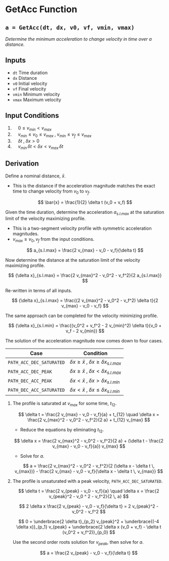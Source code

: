 # GetAcc Function

## `a = GetAcc(dt, dx, v0, vf, vmin, vmax)`

*Determine the minimum acceleration to change velocity in time over a distance.*

## Inputs

- `dt` Time duration
- `dx` Distance
- `v0` Initial velocity
- `vf` Final velocity
- `vmin` Minimum velocity
- `vmax` Maximum velocity

## Input Conditions

1. $\quad 0 \leq v_{min} < v_{max}$
2. $\quad v_{min} \leq v_0 \leq v_{max} \;,\; v_{min} \leq v_f \leq v_{max}$
3. $\quad \delta t \;,\; \delta x > 0$
4. $\quad v_{min} \, \delta t < \delta x < v_{max} \, \delta t$

## Derivation

Define a nominal distance, $\bar{x}$. 

- This is the distance if the acceleration magnitude matches the exact time to change velocity from $v_0$ to $v_f$.

$$
\bar{x} = \frac{1}{2} \delta t (v_0 + v_f)
$$

Given the time duration, determine the acceleration $a_{s.l.max}$ at the saturation limit of the velocity maximizing profile. 

- This is a two-segment velocity profile with symmetric acceleration magnitudes.
- $v_{max} \geq v_0, v_f$ from the input conditions.

$$
a_{s.l.max} = \frac{2 v_{max} - v_0 - v_f}{\delta t}
$$

Now determine the distance at the saturation limit of the velocity maximizing profile. 

$$
{\delta x}_{s.l.max} = \frac{2 v_{max}^2 - v_0^2 - v_f^2}{2 a_{s.l.max}}
$$

Re-written in terms of all inputs.

$$
{\delta x}_{s.l.max} = \frac{(2 v_{max}^2 - v_0^2 - v_f^2) \delta t}{2 v_{max} - v_0 - v_f}
$$

The same approach can be completed for the velocity minimizing profile.

$$
{\delta x}_{s.l.min} = \frac{(v_0^2 + v_f^2 - 2 v_{min}^2) \delta t}{v_0 + v_f - 2 v_{min}}
$$

The solution of the acceleration magnitude now comes down to four cases.

Case | Condition
-----|----------
`PATH_ACC_DEC_SATURATED` | $\delta x \geq \bar{x} \;,\; \delta x \geq {\delta x}_{s.l.max}$
`PATH_ACC_DEC_PEAK` | $\delta x \geq \bar{x} \;,\; \delta x < {\delta x}_{s.l.max}$
`PATH_DEC_ACC_PEAK` | $\delta x < \bar{x} \;,\; \delta x > {\delta x}_{s.l.min}$
`PATH_DEC_ACC_SATURATED` | $\delta x < \bar{x} \;,\; \delta x \leq {\delta x}_{s.l.min}$

1. The profile is saturated at $v_{max}$ for some time, $t_{12}$.

	$$
	\delta t = \frac{2 v_{max} - v_0 - v_f}{a} + t_{12} \quad \delta x = \frac{2 v_{max}^2 - v_0^2 - v_f^2}{2 a} + t_{12} v_{max}
	$$

	- Reduce the equations by eliminating $t_{12}$.

	$$
	\delta x = \frac{2 v_{max}^2 - v_0^2 - v_f^2}{2 a} + (\delta t - \frac{2 v_{max} - v_0 - v_f}{a}) v_{max}
	$$

	- Solve for $a$.

	$$
	a = \frac{2 v_{max}^2 - v_0^2 - v_f^2}{2 (\delta x - \delta t \, v_{max})} - \frac{2 v_{max} - v_0 - v_f}{\delta x - \delta t \, v_{max}}
	$$
	
2. The profile is unsaturated with a peak velocity, `PATH_ACC_DEC_SATURATED`.

	$$
	\delta t = \frac{2 v_{peak} - v_0 - v_f}{a} \quad \delta x = \frac{2 v_{peak}^2 - v_0 ^ 2 - v_f^2}{2 \, a}
	$$
	
	$$
	2 \delta x \frac{2 v_{peak} - v_0 - v_f}{\delta t} = 2 v_{peak}^2 - v_0^2 - v_f^2
	$$
	
	$$
	0 = \underbrace{2 \delta t}_{p_2} v_{peak}^2 + \underbrace{(-4 \delta x)}_{p_1} v_{peak} + \underbrace{2 \delta x (v_0 + v_f) - \delta t (v_0^2 + v_f^2)}_{p_0}
	$$
	
	Use the second order roots solution for $v_{peak}$, then solve for $a$.
	
	$$
	a = \frac{2 v_{peak} - v_0 - v_f}{\delta t}
	$$
